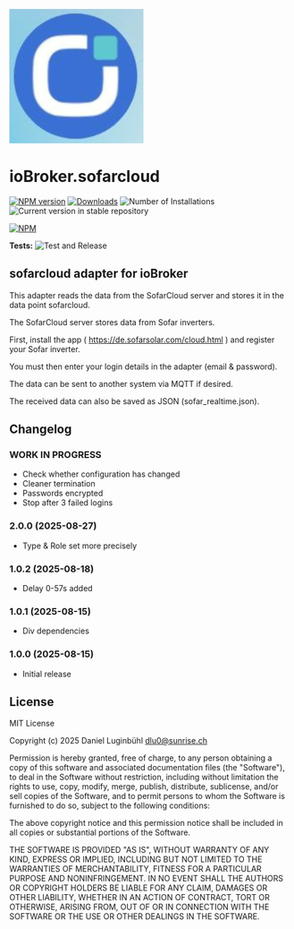 ![Logo](admin/sofarcloud.jpg)
# ioBroker.sofarcloud

[![NPM version](https://img.shields.io/npm/v/iobroker.sofarcloud.svg)](https://www.npmjs.com/package/iobroker.sofarcloud)
[![Downloads](https://img.shields.io/npm/dm/iobroker.sofarcloud.svg)](https://www.npmjs.com/package/iobroker.sofarcloud)
![Number of Installations](https://iobroker.live/badges/sofarcloud-installed.svg)
![Current version in stable repository](https://iobroker.live/badges/sofarcloud-stable.svg)

[![NPM](https://nodei.co/npm/iobroker.sofarcloud.png?downloads=true)](https://nodei.co/npm/iobroker.sofarcloud/)

**Tests:** ![Test and Release](https://github.com/ltspicer/ioBroker.sofarcloud/workflows/Test%20and%20Release/badge.svg)

## sofarcloud adapter for ioBroker

This adapter reads the data from the SofarCloud server and stores it in the data point sofarcloud.

The SofarCloud server stores data from Sofar inverters.

First, install the app ( https://de.sofarsolar.com/cloud.html ) and register your Sofar inverter.

You must then enter your login details in the adapter (email & password).

The data can be sent to another system via MQTT if desired.

The received data can also be saved as JSON (sofar_realtime.json).


## Changelog

### **WORK IN PROGRESS**

- Check whether configuration has changed
- Cleaner termination
- Passwords encrypted
- Stop after 3 failed logins

### 2.0.0 (2025-08-27)

- Type & Role set more precisely

### 1.0.2 (2025-08-18)

- Delay 0-57s added

### 1.0.1 (2025-08-15)

- Div dependencies

### 1.0.0 (2025-08-15)
- Initial release

## License
MIT License

Copyright (c) 2025 Daniel Luginbühl <dlu0@sunrise.ch>

Permission is hereby granted, free of charge, to any person obtaining a copy
of this software and associated documentation files (the "Software"), to deal
in the Software without restriction, including without limitation the rights
to use, copy, modify, merge, publish, distribute, sublicense, and/or sell
copies of the Software, and to permit persons to whom the Software is
furnished to do so, subject to the following conditions:

The above copyright notice and this permission notice shall be included in all
copies or substantial portions of the Software.

THE SOFTWARE IS PROVIDED "AS IS", WITHOUT WARRANTY OF ANY KIND, EXPRESS OR
IMPLIED, INCLUDING BUT NOT LIMITED TO THE WARRANTIES OF MERCHANTABILITY,
FITNESS FOR A PARTICULAR PURPOSE AND NONINFRINGEMENT. IN NO EVENT SHALL THE
AUTHORS OR COPYRIGHT HOLDERS BE LIABLE FOR ANY CLAIM, DAMAGES OR OTHER
LIABILITY, WHETHER IN AN ACTION OF CONTRACT, TORT OR OTHERWISE, ARISING FROM,
OUT OF OR IN CONNECTION WITH THE SOFTWARE OR THE USE OR OTHER DEALINGS IN THE
SOFTWARE.
